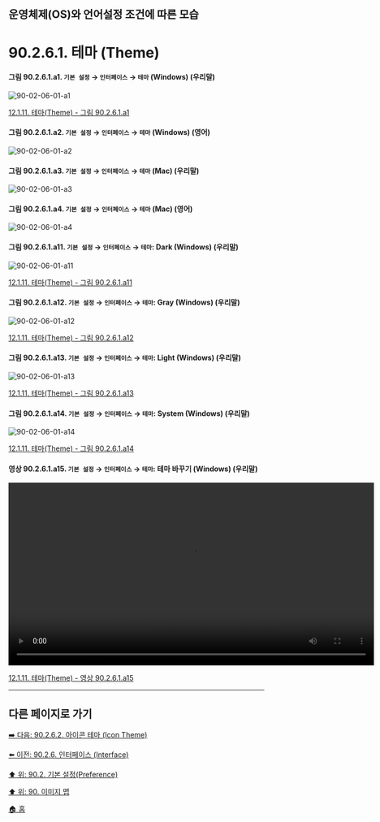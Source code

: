 ## 운영체제(OS)와 언어설정 조건에 따른 모습
# 90.2.6.1. 테마 (Theme)

<a id="90-02-06-01-a1"></a>

#### 그림 90.2.6.1.a1. `기본 설정` → `인터페이스` → `테마` (Windows) (우리말)
![90-02-06-01-a1](https://github.com/wonder13662/gimp/assets/15767104/3809ad67-a5d8-4e7d-bb3d-2f7e82d44306)

[12.1.11. 테마(Theme) - 그림 90.2.6.1.a1](./12-01-11-theme.md#90-02-06-01-a1)

<a id="90-02-06-01-a2"></a>

#### 그림 90.2.6.1.a2. `기본 설정` → `인터페이스` → `테마` (Windows) (영어)
![90-02-06-01-a2](https://github.com/wonder13662/gimp/assets/15767104/38478d77-ea5d-43e4-8f31-fcb471060422)

<a id="90-02-06-01-a3"></a>

#### 그림 90.2.6.1.a3. `기본 설정` → `인터페이스` → `테마` (Mac) (우리말)
![90-02-06-01-a3](https://github.com/wonder13662/gimp/assets/15767104/75fea54e-790d-4ac3-a4af-9fa8fcedc8be)

<a id="90-02-06-01-a4"></a>

#### 그림 90.2.6.1.a4. `기본 설정` → `인터페이스` → `테마` (Mac) (영어)
![90-02-06-01-a4](https://github.com/wonder13662/gimp/assets/15767104/5f2f05b4-1008-4e14-a39c-a5dd228b12f2)

<a id="90-02-06-01-a11"></a>

#### 그림 90.2.6.1.a11. `기본 설정` → `인터페이스` → `테마`: Dark (Windows) (우리말)
![90-02-06-01-a11](https://github.com/wonder13662/gimp/assets/15767104/5d5ca050-fd41-4bce-afc7-eb8c3e4e1a55)

[12.1.11. 테마(Theme) - 그림 90.2.6.1.a11](./12-01-11-theme.md#90-02-06-01-a11)

<a id="90-02-06-01-a12"></a>

#### 그림 90.2.6.1.a12. `기본 설정` → `인터페이스` → `테마`: Gray (Windows) (우리말)
![90-02-06-01-a12](https://github.com/wonder13662/gimp/assets/15767104/649d8a55-6a83-4104-8947-54e50a69753f)

[12.1.11. 테마(Theme) - 그림 90.2.6.1.a12](./12-01-11-theme.md#90-02-06-01-a12)

<a id="90-02-06-01-a13"></a>

#### 그림 90.2.6.1.a13. `기본 설정` → `인터페이스` → `테마`: Light (Windows) (우리말)
![90-02-06-01-a13](https://github.com/wonder13662/gimp/assets/15767104/04062d58-9446-447f-8338-237c66d8599b)

[12.1.11. 테마(Theme) - 그림 90.2.6.1.a13](./12-01-11-theme.md#90-02-06-01-a13)

<a id="90-02-06-01-a14"></a>

#### 그림 90.2.6.1.a14. `기본 설정` → `인터페이스` → `테마`: System (Windows) (우리말)
![90-02-06-01-a14](https://github.com/wonder13662/gimp/assets/15767104/bffbaf5c-6aea-4ac2-ade0-d2e4965e8bff)

[12.1.11. 테마(Theme) - 그림 90.2.6.1.a14](./12-01-11-theme.md#90-02-06-01-a14)

<a id="90-02-06-01-a15"></a>

#### 영상 90.2.6.1.a15. `기본 설정` → `인터페이스` → `테마`: 테마 바꾸기 (Windows) (우리말)
<video controls="controls" width="720"  src="https://github.com/wonder13662/gimp/assets/15767104/8dcc0fad-0d11-48c1-b6c1-77aa21fd6b9d"></video>

[12.1.11. 테마(Theme) - 영상 90.2.6.1.a15](./12-01-11-theme.md#90-02-06-01-a15)

***

## 다른 페이지로 가기

[➡️ 다음: 90.2.6.2. 아이콘 테마 (Icon Theme)](./90-02-06-02-icon-theme.md)

[⬅️ 이전: 90.2.6. 인터페이스 (Interface)](./90-02-06-00-interface.md)

[⬆️ 위: 90.2. 기본 설정(Preference)](./90-02-00-preference.md)

[⬆️ 위: 90. 이미지 맵](./90-00-image-map.md)

[🏠 홈](./00-home.md)
